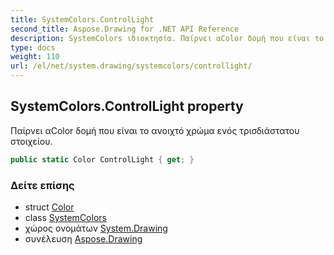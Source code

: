 ```yaml
---
title: SystemColors.ControlLight
second_title: Aspose.Drawing for .NET API Reference
description: SystemColors ιδιοκτησία. Παίρνει αColor δομή που είναι το ανοιχτό χρώμα ενός τρισδιάστατου στοιχείου.
type: docs
weight: 110
url: /el/net/system.drawing/systemcolors/controllight/
---
```

## SystemColors.ControlLight property

Παίρνει αColor δομή που είναι το ανοιχτό χρώμα ενός τρισδιάστατου στοιχείου.

```csharp
public static Color ControlLight { get; }
```

### Δείτε επίσης

* struct [Color](../../color/)
* class [SystemColors](../)
* χώρος ονομάτων [System.Drawing](../../systemcolors/)
* συνέλευση [Aspose.Drawing](../../../)


